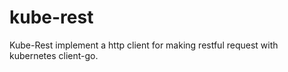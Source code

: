 # kube-rest
Kube-Rest implement a http client for making restful request with kubernetes client-go.
